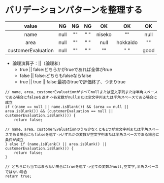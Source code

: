 # バリデーションパターンを整理する

|       value        |  NG  | NG | NG  |   OK   |    OK    |  OK  |
|:------------------:|:----:|:--:|:---:|:------:|:--------:|:----:| 
|        name        | null | "" | " " | niseko |    ""    | null |
|        area        | null | "" | " " |  null  | hokkaido |  ""  |
| customerEvaluation | null | "" | " " |   ""   |   " "    | good |

- 論理演算子：||（論理和）
    - true || false:どちらかがtrueであれば全体がtrue
    - false || false:どちらもfalseならfalse
    - true || true || false:最初のtrueで評価終了、つまりtrue

```
// name、area、customerEvaluationがすべてnullまたは空文字列または半角スペースである場合にfalseを返す->各変数がnullまたは空文字列または半角スペースである場合に成立
if ((name == null || name.isBlank()) && (area == null || area.isBlank()) && (customerEvaluation == null || customerEvaluation.isBlank())) {
    return false;
    
// name、area、customerEvaluationのうち少なくとも1つが空文字列または半角スペースである場合にもfalseを返す->いずれかの変数が空文字列または半角スペースである場合に条件が成立    
} else if (name.isBlank() || area.isBlank() || customerEvaluation.isBlank()) {
    return false;
}

// どちらにも当てはまらない場合にtrueを返す->全ての変数がnull,空文字,半角スペースではない場合
return true;
```
